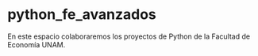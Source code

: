 # python_fe_avanzados
En este espacio colaboraremos los proyectos de Python de la Facultad de Economía UNAM.
